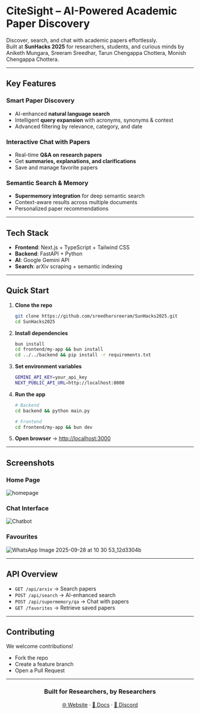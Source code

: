 
#  CiteSight – AI-Powered Academic Paper Discovery

Discover, search, and chat with academic papers effortlessly.  
Built at **SunHacks 2025** for researchers, students, and curious minds by Aniketh Mungara, Sreeram Sreedhar, Tarun Chengappa Chottera, Monish Chengappa Chottera.

---

##  Key Features

###  Smart Paper Discovery
- AI-enhanced **natural language search**
- Intelligent **query expansion** with acronyms, synonyms & context
- Advanced filtering by relevance, category, and date

###  Interactive Chat with Papers
- Real-time **Q&A on research papers**
- Get **summaries, explanations, and clarifications**
- Save and manage favorite papers

###  Semantic Search & Memory
- **Supermemory integration** for deep semantic search
- Context-aware results across multiple documents
- Personalized paper recommendations

---

##  Tech Stack

- **Frontend**: Next.js + TypeScript + Tailwind CSS  
- **Backend**: FastAPI + Python  
- **AI**: Google Gemini API  
- **Search**: arXiv scraping + semantic indexing  

---

##  Quick Start

1. **Clone the repo**
   ```bash
   git clone https://github.com/sreedharsreeram/SunHacks2025.git
   cd SunHacks2025
   ```

2. **Install dependencies**
   ```bash
   bun install
   cd frontend/my-app && bun install
   cd ../../backend && pip install -r requirements.txt
   ```

3. **Set environment variables**
   ```bash
   GEMINI_API_KEY=your_api_key
   NEXT_PUBLIC_API_URL=http://localhost:8000
   ```

4. **Run the app**
   ```bash
   # Backend
   cd backend && python main.py

   # Frontend
   cd frontend/my-app && bun dev
   ```

5. **Open browser**
   → [http://localhost:3000](http://localhost:3000)

---

##  Screenshots

###  Home Page

![homepage](https://github.com/user-attachments/assets/1644bc71-0431-439d-9973-9b5ec477a078)

###  Chat Interface
![Chatbot](https://github.com/user-attachments/assets/2b894c6e-5041-49f2-93c6-ab0a18d83933)

### Favourites
![WhatsApp Image 2025-09-28 at 10 30 53_12d3304b](https://github.com/user-attachments/assets/b781e654-a464-4c0f-beba-471724548dda)

---

##  API Overview

- `GET /api/arxiv` → Search papers  
- `POST /api/search` → AI-enhanced search  
- `POST /api/supermemory/qa` → Chat with papers  
- `GET /favorites` → Retrieve saved papers  

---

## Contributing

We welcome contributions!  
- Fork the repo  
- Create a feature branch  
- Open a Pull Request  

---


<div align="center">

###  Built for Researchers, by Researchers
[🌐 Website](https://sunhacks2025.com) · [📖 Docs](https://docs.sunhacks2025.com) · [💬 Discord](https://discord.gg/sunhacks2025)

</div>
